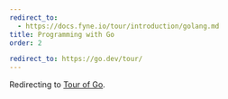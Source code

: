 ```yaml
---
redirect_to:
  - https://docs.fyne.io/tour/introduction/golang.md
title: Programming with Go
order: 2

redirect_to: https://go.dev/tour/
---
```

Redirecting to [Tour of Go](https://go.dev/tour/).
